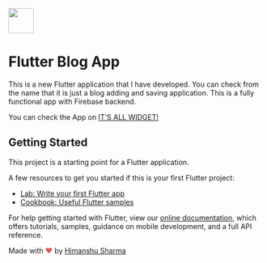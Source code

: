 
<a href="https://sourcerer.io/himanshusharma89"><img src="https://avatars0.githubusercontent.com/u/44980497?v=4" height="50px" width="50px" alt=""/></a><br>
<a href="https://sourcerer.io/himanshusharma89"><img src="https://img.shields.io/badge/Dart-6%20commits-orange.svg" alt=""></a>
# Flutter Blog App

This is a new Flutter application that I have developed. You can check from the name that it is just a blog adding and saving application.
This is a fully functional app with Firebase backend.

You can check the App on <a href="https://itsallwidgets.com/blog-app">IT'S ALL WIDGET!</a>

## Getting Started

This project is a starting point for a Flutter application.

A few resources to get you started if this is your first Flutter project:

- [Lab: Write your first Flutter app](https://flutter.dev/docs/get-started/codelab)
- [Cookbook: Useful Flutter samples](https://flutter.dev/docs/cookbook)

For help getting started with Flutter, view our
[online documentation](https://flutter.dev/docs), which offers tutorials,
samples, guidance on mobile development, and a full API reference.

Made with <span style="color: #e25555;">&#9829;</span> by <a href="https://www.linkedin.com/in/himanshusharma89/">Himanshu Sharma</a>
